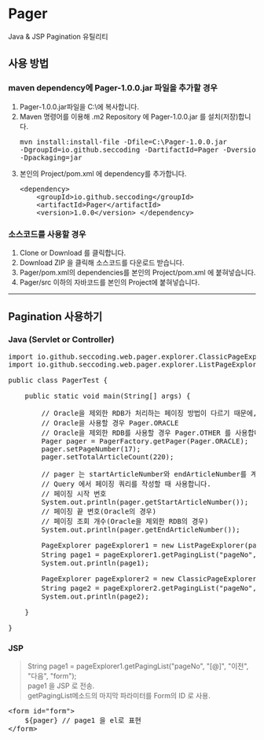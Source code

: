 # Pager
Java &amp; JSP Pagination 유틸리티

## 사용 방법
### maven dependency에 Pager-1.0.0.jar 파일을 추가할 경우
1. Pager-1.0.0.jar파일을 C:\에 복사합니다.
1. Maven 명령어를 이용해 .m2 Repository 에 Pager-1.0.0.jar 를 설치(저장)합니다.<pre>mvn install:install-file -Dfile=C:\Pager-1.0.0.jar -DgroupId=io.github.seccoding -DartifactId=Pager -Dversion=1.0.0 -Dpackaging=jar</pre>
1. 본인의 Project/pom.xml 에 dependency를 추가합니다.<pre>
	&lt;dependency&gt;
	&nbsp;&nbsp;&nbsp;&nbsp;&lt;groupId&gt;io.github.seccoding&lt;/groupId&gt;
	&nbsp;&nbsp;&nbsp;&nbsp;&lt;artifactId&gt;Pager&lt;/artifactId&gt;
	&nbsp;&nbsp;&nbsp;&nbsp;&lt;version&gt;1.0.0&lt;/version&gt;
	&lt;/dependency&gt;
</pre>

### 소스코드를 사용할 경우
1. Clone or Download 를 클릭합니다.
1. Download ZIP 을 클릭해 소스코드를 다운로드 받습니다.
1. Pager/pom.xml의 dependencies를 본인의 Project/pom.xml 에 붙혀넣습니다.
1. Pager/src 이하의 자바코드를 본인의 Project에 붙혀넣습니다. 
---
## Pagination 사용하기
### Java (Servlet or Controller)
<pre>
import io.github.seccoding.web.pager.explorer.ClassicPageExplorer;
import io.github.seccoding.web.pager.explorer.ListPageExplorer;

public class PagerTest {

	public static void main(String[] args) {
		
		// Oracle을 제외한 RDB가 처리하는 페이징 방법이 다르기 때문에, 현재 사용중인 RDB 를 작성합니다.
		// Oracle을 사용할 경우 Pager.ORACLE
		// Oracle을 제외한 RDB를 사용할 경우 Pager.OTHER 를 사용합니다.
		Pager pager = PagerFactory.getPager(Pager.ORACLE);
		pager.setPageNumber(17);
		pager.setTotalArticleCount(220);
		
		// pager 는 startArticleNumber와 endArticleNumber를 계산합니다.
		// Query 에서 페이징 쿼리를 작성할 때 사용합니다.
		// 페이징 시작 번호
		System.out.println(pager.getStartArticleNumber());
		// 페이징 끝 번호(Oracle의 경우)
		// 페이징 조회 개수(Oracle을 제외한 RDB의 경우)
		System.out.println(pager.getEndArticleNumber());
		
		PageExplorer pageExplorer1 = new ListPageExplorer(pager);
		String page1 = pageExplorer1.getPagingList("pageNo", "[@]", "이전", "다음", "form");
		System.out.println(page1);
		
		PageExplorer pageExplorer2 = new ClassicPageExplorer(pager);
		String page2 = pageExplorer2.getPagingList("pageNo", "[@]", "이전", "다음", "form");
		System.out.println(page2);
		
	}
	
}
</pre>

### JSP
> String page1 = pageExplorer1.getPagingList("pageNo", "[@]", "이전", "다음", "form");<br/>
> page1 을 JSP 로 전송.<br/>
> getPagingList메소드의 마지막 파라미터를 Form의 ID 로 사용.

<pre>
&lt;form id="form"&gt;
	${pager} // page1 을 el로 표현
&lt;/form&gt;
</pre>
